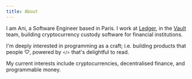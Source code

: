 ```yaml
---
title: About
---
```


I am Ani, a Software Engineer based in Paris. I work at [Ledger](https://ledger.com),
in the [Vault](https://ledger.com/vault) team,
building cryptocurrency custody software for financial institutions.


I'm deeply interested in programming as a craft; i.e. building products that
people ♡, powered by <small></></small> that's delightful to read.

My current interests include cryptocurrencies, decentralised finance, and
programmable money.
